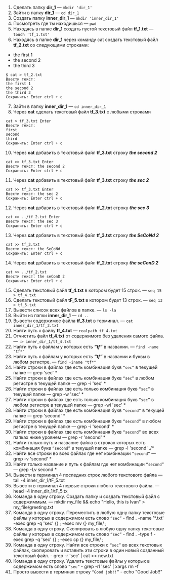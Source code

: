 1. Сделать папку **dir_1**  —  `mkdir 'dir_1'`
 2. Зайти в папку **dir_1** — `cd dir_1`
 3. Создать папку **inner_dir_1** — `mkdir 'inner_dir_1'`
 4. Посмотреть где ты находишься — `pwd`
 5. Находясь в папке **dir_1** создать пустой текстовый файл **tf_1.txt** — `touch 'tf_1.txt'`
 6. Находясь в папке **dir_1** через команду cat создать текстовый файл **tf_2.txt** со следующими строками:

- the first 1
 - the second 2
- the third 3

```
$ cat > tf_2.txt
Ввести текст:
the first 1
the second 2
the third 3
Сохранить: Enter ctrl + c
```

 7. Зайти в папку **inner_dir_1** — `cd inner_dir_1`
 8. Через **cat** сделать текстовый файл **tf_3.txt**  c любыми строками
```
cat > tf_3.txt Enter
Ввести текст:
first
second
third
Сохранить: Enter ctrl + c
```
 10. Через **cat** добавить в текстовый файл **tf_3.txt** строку ***the second 2***
```
cat >> tf_3.txt Enter
Ввести текст: the second 2
Сохранить: Enter ctrl + c
```
 11. Через **cat** добавить в текстовый файл **tf_3.txt** строку ***the sec 2***
```
cat >> tf_3.txt Enter
Ввести текст: the sec 2
Сохранить: Enter ctrl + c
```
 12. Через **cat** добавить в текстовый файл **tf_2.txt** строку ***the sec 3***
```
cat >> ../tf_2.txt Enter
Ввести текст: the sec 3
Сохранить: Enter ctrl + c
```
 13. Через **cat** добавить в текстовый файл **tf_3.txt** строку ***the SeCoNd 2***
```
cat >> tf_3.txt
Ввести текст: the SeCoNd
Сохранить: Enter ctrl + c
```
 14. Через **cat** добавить в текстовый файл **tf_2.txt** строку ***the seConD 2***
 ```
cat >> ../tf_2.txt
Ввести текст: the seConD 2 
Сохранить: Enter ctrl + c
```
 15. Сделать текстовый файл **tf_4.txt** в котором будет 15 строк. — `seq 15 > tf_4.txt`
 16. Сделать текстовый файл **tF_5.txt** в котором будет 13 строк. — `seq 13 > tf_5.txt`
 17. Вывести список всех файлов в папке. — `ls -la`
 18. Выйти из папки **inner_dir_1** — `cd ..`
 19. Вывести содержимое файла **tf_3.txt** в терминал. — `cat inner_dir_1/tf_3.txt`
 20. Найти путь к файлу **tf_4.txt** — `realpath tf_4.txt`
 21. Отчистить файл **tf_4.txt** от содержимого без удаления самого файла. — `:> inner_dir_1/tf_4.txt`
 22. Найти путь к файлам у которых есть  ***“tf”*** в названии. — `find -name "tf*"`
 23. Найти путь к файлам у которых есть  ***“tf”*** в названии и буквы в любом регистре. — `find -iname "tf*"`
 24. Найти строки в файлах где есть комбинация букв `“sec”` в текущей папке — grep 'sec' *
 25. Найти строки в файлах где есть комбинация букв `“sec”` в любом регистре в текущей папке — grep -i 'sec' *
 26. Найти строки в файлах где есть только комбинация букв `“sec”` в текущей папке — grep -w 'sec' *
 27. Найти строки в файлах где есть только комбинация букв `“sec”` в любом регистре в текущей папке — grep -wi 'sec' *
 28. Найти строки в файлах где есть комбинация букв `“second”` в текущей папке — grep 'second' *
 29. Найти строки в файлах где есть комбинация букв `“second”` в любом регистре в текущей папке — grep -i 'second' *
 30. Найти строки в файлах где есть комбинация букв `“second”` во всех папках ниже уровнем — grep -r 'second' *
 31. Найти только путь и название файла в строках которых есть комбинация букв `“second”` в текущей папке — grep -l 'second' ./*
 32. Найти все строки во всех файлах где нет комбинации `“second”` — grep -v 'second' *
 33. Найти только название и путь к файлам где нет комбинации `“second”` — grep -Lv second *
 34. Вывести в терминал 4 последних строк любого текстового файла — tail -4 inner_dir_1/tF_5.txt
 35. Вывести в терминал 4 первые строки любого текстового файла. — head -4 inner_dir_1/tF_5.tx
 36. Команда в одну строку. Создать папку и создать текстовый файл с содержиммым. — mkdir my_file && echo "Hello, this is Ivan" > my_file/greeting.txt
 37. Команда в одну строку. Переместить в любую одну папку текстовые файлы у которых в содержимом есть слово `“sec”` - find . -name '*.txt' -exec grep -q 'sec' {} \; -exec mv {} my_file/ \;
 38. Команда в одну строку. Скопировать в любую одну папку текстовые файлы у которых в содержимом есть слово `“sec”` - find . -type f -exec grep -q 'sec' {} \; -exec cp {} my_file/ \;
 39. Команда в одну строку. Найти все строки c `“sec”` во всех текстовых файлах, скопировать и вставить эти строки в один новый созданный текстовый файл. - grep -r 'sec' | cat >> new.txt
 40. Команда в одну строку. Удалить текстовые файлы у которых в содержимом есть слово `“sec”` - grep -rl 'sec' | xargs rm -f
 41. Просто вывести в терминал строку `“Good job!!”` -  echo "Good Job!!"
